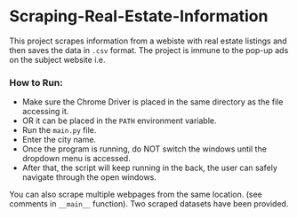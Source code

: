 # Scraping-Real-Estate-Information
This project scrapes information from a webiste with real estate listings and then saves the data in `.csv` format.
The project is immune to the pop-up ads on the subject website i.e. 

### How to Run:
- Make sure the Chrome Driver is placed in the same directory as the file accessing it.
- OR it can be placed in the `PATH` environment variable.
- Run the `main.py` file.
- Enter the city name.
- Once the program is running, do NOT switch the windows until the dropdown menu is accessed.
- After that, the script will keep running in the back, the user can safely navigate through the open windows.

You can also scrape multiple webpages from the same location. (see comments in `__main__` function).
Two scraped datasets have been provided.
